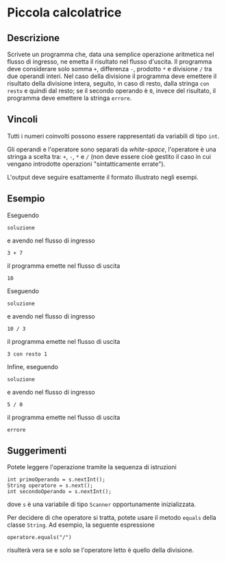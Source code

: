 Piccola calcolatrice
====================

Descrizione
-----------

Scrivete un programma che, data una semplice operazione aritmetica nel flusso di
ingresso, ne emetta il risultato nel flusso d'uscita. Il programma deve
considerare solo somma `+`, differenza `-`, prodotto `*` e divisione `/` tra
due operandi interi. Nel caso della divisione il programma deve emettere il
risultato della divisione intera, seguito, in caso di resto, dalla stringa `con
resto` e quindi dal resto; se il secondo operando è `0`, invece del risultato,
il programma deve emettere la stringa `errore`.


Vincoli
-------

Tutti i numeri coinvolti possono essere rappresentati da variabili di tipo
`int`.

Gli operandi e l'operatore sono separati da *white-space*, l'operatore è una
stringa a scelta tra: `+`, `-`, `*` e `/` (non deve essere cioè gestito il caso
in cui vengano introdotte operazioni "sintatticamente errate").

L'output deve seguire esattamente il formato illustrato negli esempi.


Esempio
-------

Eseguendo

    soluzione

e avendo nel flusso di ingresso

    3 + 7

il programma emette nel flusso di uscita

    10

Eseguendo

    soluzione

e avendo nel flusso di ingresso

    10 / 3

il programma emette nel flusso di uscita

    3 con resto 1

Infine, eseguendo

    soluzione

e avendo nel flusso di ingresso

    5 / 0

il programma emette nel flusso di uscita

    errore    


Suggerimenti
------------

Potete leggere l'operazione tramite la sequenza di istruzioni

    int primoOperando = s.nextInt();
    String operatore = s.next();
    int secondoOperando = s.nextInt();

dove `s` è una variabile di tipo `Scanner` opportunamente inizializzata.

Per decidere di che operatore si tratta, potete usare il metodo `equals` della
classe `String`. Ad esempio, la seguente espressione

    operatore.equals("/")

risulterà vera se e solo se l'operatore letto è quello della divisione.
